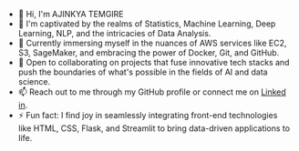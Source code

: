 - 👋 Hi, I'm AJINKYA TEMGIRE
- 👀 I'm captivated by the realms of Statistics, Machine Learning, Deep Learning, NLP, and the intricacies of Data Analysis.
- 🌱 Currently immersing myself in the nuances of AWS services like EC2, S3, SageMaker, and embracing the power of Docker, Git, and GitHub.
- 💞️ Open to collaborating on projects that fuse innovative tech stacks and push the boundaries of what's possible in the fields of AI and data science.
- 📫 Reach out to me through my GitHub profile or connect me on [Linked in](https://www.linkedin.com/in/ajinkya-temgire-789b10231/).
- ⚡ Fun fact: I find joy in seamlessly integrating front-end technologies like HTML, CSS, Flask, and Streamlit to bring data-driven applications to life.
 
